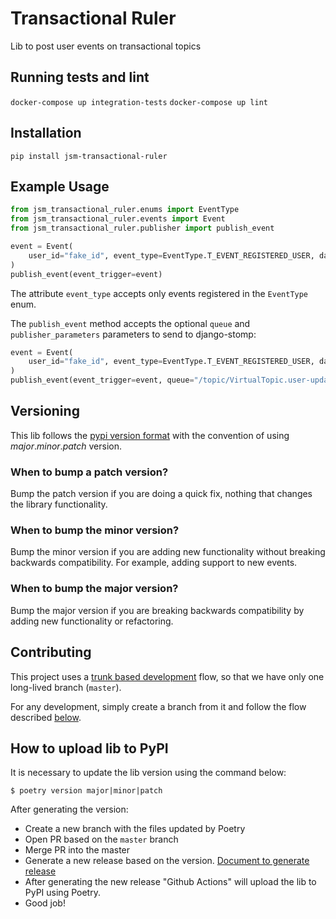 # Transactional Ruler

Lib to post user events on transactional topics

## Running tests and lint

`docker-compose up integration-tests`
`docker-compose up lint`

## Installation

`pip install jsm-transactional-ruler`

## Example Usage

```python
from jsm_transactional_ruler.enums import EventType
from jsm_transactional_ruler.events import Event
from jsm_transactional_ruler.publisher import publish_event

event = Event(
    user_id="fake_id", event_type=EventType.T_EVENT_REGISTERED_USER, data={"email": "teste@juntossomosmais.com.br"}
)
publish_event(event_trigger=event)
```

The attribute `event_type` accepts only events registered in the `EventType` enum.

The `publish_event` method accepts the optional `queue` and `publisher_parameters` parameters to send to django-stomp:


```python
event = Event(
    user_id="fake_id", event_type=EventType.T_EVENT_REGISTERED_USER, data={"email": "teste@juntossomosmais.com.br"}
)
publish_event(event_trigger=event, queue="/topic/VirtualTopic.user-update-transactions", persistent=False)
```

## Versioning
This lib follows the [pypi version format](https://www.python.org/dev/peps/pep-0440/) with the convention of using
_major_._minor_._patch_ version.

### When to bump a patch version?
Bump the patch version if you are doing a quick fix, nothing that changes the library functionality.

### When to bump the minor version?
Bump the minor version if you are adding new functionality without breaking backwards compatibility. For example,
adding support to new events.

### When to bump the major version?
Bump the major version if you are breaking backwards compatibility by adding new functionality or refactoring.

## Contributing

This project uses a [trunk based development](https://trunkbaseddevelopment.com/) flow, so that we have only one long-lived branch (`master`).

For any development, simply create a branch from it and follow the flow described [below](#how-to-upload-lib-to-pypi).

## How to upload lib to PyPI

It is necessary to update the lib version using the command below:

```shell
$ poetry version major|minor|patch
```

After generating the version:
* Create a new branch with the files updated by Poetry
* Open PR based on the `master` branch
* Merge PR into the master
* Generate a new release based on the version. [Document to generate release](https://docs.github.com/en/enterprise/2.13/user/articles/creating-releases)
* After generating the new release "Github Actions" will upload the lib to PyPI using Poetry.
* Good job!
